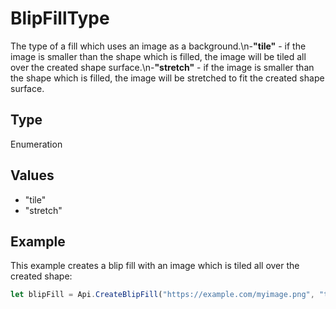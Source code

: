# BlipFillType

The type of a fill which uses an image as a background.\n-**"tile"** - if the image is smaller than the shape which is filled, the image will be tiled all over the created shape surface.\n-**"stretch"** - if the image is smaller than the shape which is filled, the image will be stretched to fit the created shape surface.

## Type

Enumeration

## Values

- "tile"
- "stretch"


## Example

This example creates a blip fill with an image which is tiled all over the created shape:

```javascript editor-pptx
let blipFill = Api.CreateBlipFill("https://example.com/myimage.png", "tile");
```
